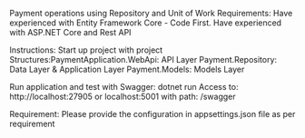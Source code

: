 Payment operations using Repository and Unit of Work Requirements: Have experienced with Entity Framework Core - Code First. Have experienced with ASP.NET Core and Rest API

Instructions: Start up project with  project Structures:PaymentApplication.WebApi: API Layer Payment.Repository: Data Layer & Application Layer Payment.Models: Models Layer

Run application and test with Swagger: dotnet run Access to: http://localhost:27905 or localhost:5001 with path: /swagger

Requirement: Please provide the configuration in appsettings.json file as per requirement
